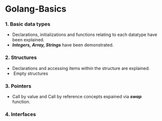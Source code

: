 # Golang-Basics<br>
### 1. Basic data types
* Declarations, initializations and functions relating to each datatype have been explained.<br>
* ***Integers, Array, Strings*** have been demonstrated.

### 2. Structures
* Declarations and accessing items within the structure are explained.<br>
* &nbsp;Empty structures

### 3. Pointers
* Call by value and Call by reference concepts expained via ***swap*** function.

### 4. Interfaces
